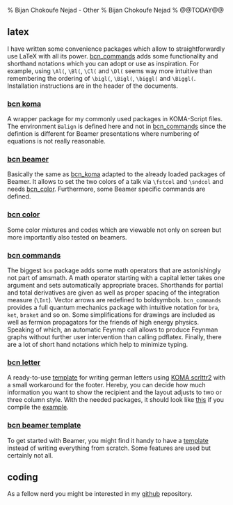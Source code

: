 % Bijan Chokoufe Nejad - Other
% Bijan Chokoufe Nejad
% @@TODAY@@

latex
------

I have written some convenience packages which allow to straightforwardly use
LaTeX with all its power. [bcn\_commands](#bcn-commands) adds some functionality
and shorthand notations which you can adopt or use as inspiration.  For example,
using `\Al(`, `\Bl(`, `\Cl(` and `\Dl(` seems way more intuitive than
remembering the ordering of `\bigl(`, `\Bigl(`, `\biggl(` and `\Biggl(`.
Installation instructions are in the header of the documents.

### [bcn koma][bcn_koma]

A wrapper package for my commonly used packages in KOMA-Script files. The
environment `Balign` is defined here and not in [bcn\_commands](#bcn-commands) since
the defintion is different for Beamer presentations where numbering of equations
is not really reasonable.

### [bcn beamer][bcn_beam]

Basically the same as [bcn\_koma](#bcn-koma) adapted to the already loaded
packages of Beamer. It allows to set the two colors of a talk via
`\fstcol` and `\sndcol` and needs [bcn\_color](#bcn-color). Furthermore, some
Beamer specific commands are defined.

### [bcn color][bcn_col]

Some color mixtures and codes which are viewable not only on screen but more
importantly also tested on beamers.

### [bcn commands][bcn_comm]

The biggest `bcn` package adds some math operators that are astonishingly not
part of amsmath. A math operator starting with a capital letter takes one
argument and sets automatically appropriate braces. Shorthands for partial and
total derivatives are given as well as proper spacing of the integration measure
(`\Int`). Vector arrows are redefined to boldsymbols.
`bcn_commands` provides a full quantum mechanics package with intuitive notation
for `bra`, `ket`, `braket` and so on. Some simplifications for drawings are
included as well as fermion propagators for the friends of high energy physics.
Speaking of which, an automatic Feynmp call allows to produce Feynman graphs
without further user intervention than calling pdflatex.  Finally, there are a
lot of short hand notations which help to minimize typing.

### [bcn letter][bcn_lett]

A ready-to-use [template][bcn_lett] for writing german letters using
[KOMA scrlttr2](http://texdoc.net/texmf-dist/doc/latex/koma-script/scrguide.pdf)
with a small workaround for the footer. Hereby, you can decide how much
information you want to show the recipient and the layout adjusts to two or three
column style. With the needed packages, it should look like
[this][bcn_lett_pdf] if you compile the
[example][bcn_lett_ex].

### [bcn beamer template][bcn_beam_temp]

To get started with Beamer, you might find it handy to have a
[template][bcn_beam_temp] instead of writing everything from scratch. Some
features are used but certainly not all.

coding
--------------------
As a fellow nerd you might be interested in my [github] repository.

[bcn_koma]: https://raw.github.com/bijancn/bcn_scripts/master/texmf/tex/latex/bcn_koma.sty
[bcn_beam]: https://raw.github.com/bijancn/bcn_scripts/master/texmf/tex/latex/bcn_beamer.sty
[bcn_beam_temp]: https://raw.github.com/bijancn/bcn_scripts/master/texmf/tex/latex/bcn_beamer_example.tex
[bcn_col]: https://raw.github.com/bijancn/bcn_scripts/master/texmf/tex/latex/bcn_color.sty
[bcn_comm]: https://raw.github.com/bijancn/bcn_scripts/master/texmf/tex/latex/bcn_commands.sty
[bcn_lett]: https://raw.github.com/bijancn/bcn_scripts/master/texmf/tex/latex/bcn_letter.lco
[bcn_lett_pdf]: https://raw.github.com/bijancn/bcn_scripts/master/texmf/tex/latex/bcn_letter_example.pdf
[bcn_lett_ex]: https://raw.github.com/bijancn/bcn_scripts/master/texmf/tex/latex/bcn_letter_example.tex
[github]: https://github.com/bijancn
